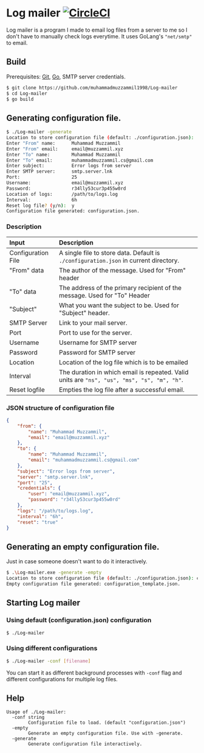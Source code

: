 # Log mailer [![CircleCI](https://circleci.com/gh/muhammadmuzzammil1998/Log-mailer.svg?style=svg)](https://circleci.com/gh/muhammadmuzzammil1998/Log-mailer)
Log mailer is a program I made to email log files from a server to me so I don't have to manually check logs everytime. It uses GoLang's `"net/smtp"` to email.

## Build
Prerequisites: [Git](https://git-scm.com/downloads), [Go](https://golang.org/dl/), SMTP server credentials.
```bash
$ git clone https://github.com/muhammadmuzzammil1998/Log-mailer
$ cd Log-mailer
$ go build
```

## Generating configuration file.
```bash
$ ./Log-mailer -generate
Location to store configuration file (default: ./configuration.json):
Enter "From" name:      Muhammad Muzzammil
Enter "From" email:     email@muzzammil.xyz
Enter "To" name:        Muhammad Muzzammil
Enter "To" email:       muhammadmuzzammil.cs@gmail.com
Enter subject:          Error logs from server
Enter SMTP server:      smtp.server.lnk
Port:                   25
Username:               email@muzzammil.xyz
Password:               r34lly53cur3p455w0rd
Location of logs:       /path/to/logs.log
Interval:               6h
Reset log file? (y/n):  y
Configuration file generated: configuration.json.
```

### Description
| Input              | Description                                                                                 |
|:-------------------|:--------------------------------------------------------------------------------------------|
| Configuration File | A single file to store data. Default is `./configuration.json` in current directory.        |
| "From" data        | The author of the message. Used for "From" header                                           |
| "To" data          | The address of the primary recipient of the message. Used for "To" Header                   |
| "Subject"          | What you want the subject to be. Used for "Subject" header.                                 |
| SMTP Server        | Link to your mail server.                                                                   |
| Port               | Port to use for the server.                                                                 |
| Username           | Username for SMTP server                                                                    |
| Password           | Password for SMTP server                                                                    |
| Location           | Location of the log file which is to be emailed                                             |
| Interval           | The duration in which email is repeated. Valid units are `"ns", "us", "ms", "s", "m", "h"`. |
| Reset logfile      | Empties the log file after a successful email.                                              |

### JSON structure of configuration file
```json
{
    "from": {
        "name": "Muhammad Muzzammil",
        "email": "email@muzzammil.xyz"
    },
    "to": {
        "name": "Muhammad Muzzammil",
        "email": "muhammadmuzzammil.cs@gmail.com"
    },
    "subject": "Error logs from server",
    "server": "smtp.server.lnk",
    "port": "25",
    "credentials": {
        "user": "email@muzzammil.xyz",
        "password": "r34lly53cur3p455w0rd"
    },
    "logs": "/path/to/logs.log",
    "interval": "6h",
    "reset": "true"
}
```

## Generating an empty configuration file.
Just in case someone doesn't want to do it interactively.
```bash
$ .\Log-mailer.exe -generate -empty
Location to store configuration file (default: ./configuration.json): configuration_template.json
Empty configuration file generated: configuration_template.json.
```

## Starting Log mailer
### Using default (configuration.json) configuration
```bash
$ ./Log-mailer
```
### Using different configurations
```bash
$ ./Log-mailer -conf [filename]
```
You can start it as different background processes with `-conf` flag and different configurations for multiple log files.

## Help
```
Usage of ./Log-mailer:
  -conf string
        Configuration file to load. (default "configuration.json")
  -empty
        Generate an empty configuration file. Use with -generate.
  -generate
        Generate configuration file interactively.
```
